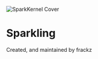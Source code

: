 ![SparkKernel Cover](https://i.imgur.com/XjHIDLb.png)

# Sparkling
Created, and maintained by frackz
